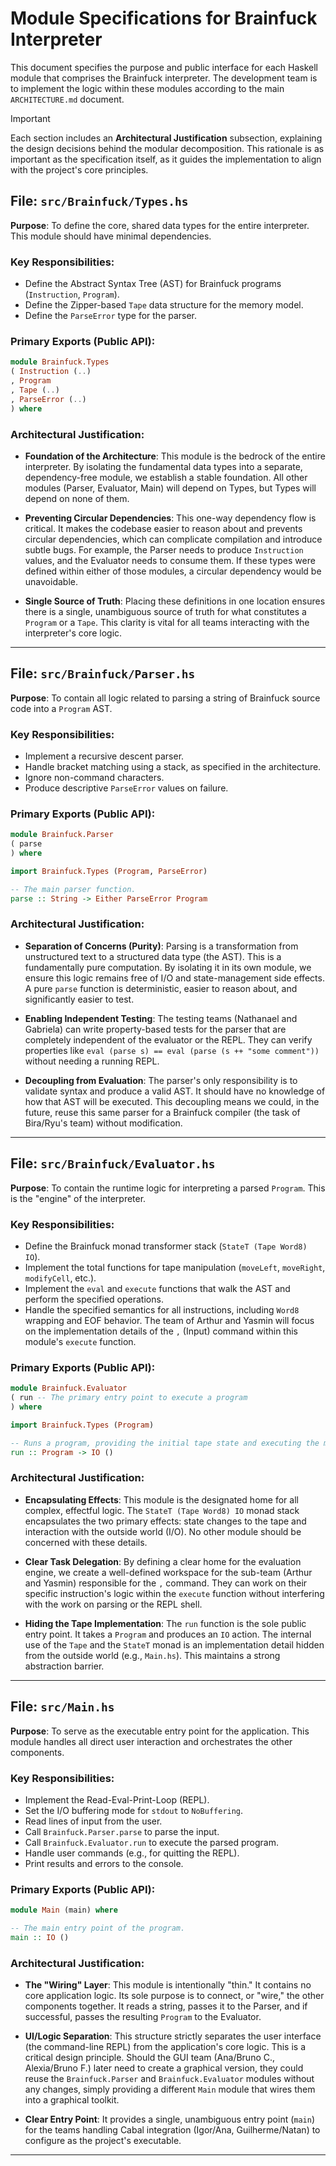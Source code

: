 # Module Specifications for Brainfuck Interpreter

This document specifies the purpose and public interface for each Haskell module that comprises the Brainfuck interpreter. The development team is to implement the logic within these modules according to the main `ARCHITECTURE.md` document.

> [!IMPORTANT]
> Each section includes an **Architectural Justification** subsection, explaining the design decisions behind the modular decomposition. This rationale is as important as the specification itself, as it guides the implementation to align with the project's core principles.

## File: `src/Brainfuck/Types.hs`

**Purpose**: To define the core, shared data types for the entire interpreter. This module should have minimal dependencies.

### Key Responsibilities:

- Define the Abstract Syntax Tree (AST) for Brainfuck programs (`Instruction`, `Program`).
- Define the Zipper-based `Tape` data structure for the memory model.
- Define the `ParseError` type for the parser.

### Primary Exports (Public API):

```haskell
module Brainfuck.Types
( Instruction (..)
, Program
, Tape (..)
, ParseError (..)
) where
```

### Architectural Justification:

- **Foundation of the Architecture**: This module is the bedrock of the entire interpreter. By isolating the fundamental data types into a separate, dependency-free module, we establish a stable foundation. All other modules (Parser, Evaluator, Main) will depend on Types, but Types will depend on none of them.

- **Preventing Circular Dependencies**: This one-way dependency flow is critical. It makes the codebase easier to reason about and prevents circular dependencies, which can complicate compilation and introduce subtle bugs. For example, the Parser needs to produce `Instruction` values, and the Evaluator needs to consume them. If these types were defined within either of those modules, a circular dependency would be unavoidable.

- **Single Source of Truth**: Placing these definitions in one location ensures there is a single, unambiguous source of truth for what constitutes a `Program` or a `Tape`. This clarity is vital for all teams interacting with the interpreter's core logic.

---

## File: `src/Brainfuck/Parser.hs`

**Purpose**: To contain all logic related to parsing a string of Brainfuck source code into a `Program` AST.

### Key Responsibilities:

- Implement a recursive descent parser.
- Handle bracket matching using a stack, as specified in the architecture.
- Ignore non-command characters.
- Produce descriptive `ParseError` values on failure.

### Primary Exports (Public API):

```haskell
module Brainfuck.Parser
( parse
) where

import Brainfuck.Types (Program, ParseError)

-- The main parser function.
parse :: String -> Either ParseError Program
```

### Architectural Justification:

- **Separation of Concerns (Purity)**: Parsing is a transformation from unstructured text to a structured data type (the AST). This is a fundamentally pure computation. By isolating it in its own module, we ensure this logic remains free of I/O and state-management side effects. A pure `parse` function is deterministic, easier to reason about, and significantly easier to test.

- **Enabling Independent Testing**: The testing teams (Nathanael and Gabriela) can write property-based tests for the parser that are completely independent of the evaluator or the REPL. They can verify properties like `eval (parse s) == eval (parse (s ++ "some comment"))` without needing a running REPL.

- **Decoupling from Evaluation**: The parser's only responsibility is to validate syntax and produce a valid AST. It should have no knowledge of how that AST will be executed. This decoupling means we could, in the future, reuse this same parser for a Brainfuck compiler (the task of Bira/Ryu's team) without modification.

---

## File: `src/Brainfuck/Evaluator.hs`

**Purpose**: To contain the runtime logic for interpreting a parsed `Program`. This is the "engine" of the interpreter.

### Key Responsibilities:

- Define the Brainfuck monad transformer stack (`StateT (Tape Word8) IO`).
- Implement the total functions for tape manipulation (`moveLeft`, `moveRight`, `modifyCell`, etc.).
- Implement the `eval` and `execute` functions that walk the AST and perform the specified operations.
- Handle the specified semantics for all instructions, including `Word8` wrapping and EOF behavior. The team of Arthur and Yasmin will focus on the implementation details of the `,` (Input) command within this module's `execute` function.

### Primary Exports (Public API):

```haskell
module Brainfuck.Evaluator
( run -- The primary entry point to execute a program
) where

import Brainfuck.Types (Program)

-- Runs a program, providing the initial tape state and executing the monad.
run :: Program -> IO ()
```

### Architectural Justification:

- **Encapsulating Effects**: This module is the designated home for all complex, effectful logic. The `StateT (Tape Word8) IO` monad stack encapsulates the two primary effects: state changes to the tape and interaction with the outside world (I/O). No other module should be concerned with these details.

- **Clear Task Delegation**: By defining a clear home for the evaluation engine, we create a well-defined workspace for the sub-team (Arthur and Yasmin) responsible for the `,` command. They can work on their specific instruction's logic within the `execute` function without interfering with the work on parsing or the REPL shell.

- **Hiding the Tape Implementation**: The `run` function is the sole public entry point. It takes a `Program` and produces an `IO` action. The internal use of the `Tape` and the `StateT` monad is an implementation detail hidden from the outside world (e.g., `Main.hs`). This maintains a strong abstraction barrier.

---

## File: `src/Main.hs`

**Purpose**: To serve as the executable entry point for the application. This module handles all direct user interaction and orchestrates the other components.

### Key Responsibilities:

- Implement the Read-Eval-Print-Loop (REPL).
- Set the I/O buffering mode for `stdout` to `NoBuffering`.
- Read lines of input from the user.
- Call `Brainfuck.Parser.parse` to parse the input.
- Call `Brainfuck.Evaluator.run` to execute the parsed program.
- Handle user commands (e.g., for quitting the REPL).
- Print results and errors to the console.

### Primary Exports (Public API):

```haskell
module Main (main) where

-- The main entry point of the program.
main :: IO ()
```

### Architectural Justification:

- **The "Wiring" Layer**: This module is intentionally "thin." It contains no core application logic. Its sole purpose is to connect, or "wire," the other components together. It reads a string, passes it to the Parser, and if successful, passes the resulting `Program` to the Evaluator.

- **UI/Logic Separation**: This structure strictly separates the user interface (the command-line REPL) from the application's core logic. This is a critical design principle. Should the GUI team (Ana/Bruno C., Alexia/Bruno F.) later need to create a graphical version, they could reuse the `Brainfuck.Parser` and `Brainfuck.Evaluator` modules without any changes, simply providing a different `Main` module that wires them into a graphical toolkit.

- **Clear Entry Point**: It provides a single, unambiguous entry point (`main`) for the teams handling Cabal integration (Igor/Ana, Guilherme/Natan) to configure as the project's executable.

---
